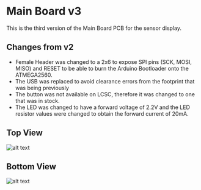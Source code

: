 # Main Board v3
This is the third version of the Main Board PCB for the sensor display.

## Changes from v2
* Female Header was changed to a 2x6 to expose SPI pins (SCK, MOSI, MISO) and RESET to be able to burn the Arduino Bootloader onto the ATMEGA2560.
* The USB was replaced to avoid clearance errors from the footprint that was being previously
* The button was not available on LCSC, therefore it was changed to one that was in stock.
* The LED was changed to have a forward voltage of 2.2V and the LED resistor values were changed to obtain the forward current of 20mA.

## Top View
![alt text][topview]

## Bottom View
![alt text][bottomview]

[topview]: https://github.com/yilverdeja/sensordisplay/blob/master/mb_versions/v3/SD_v3_topview.JPG "Main Board v3 Top View"
[bottomview]: https://github.com/yilverdeja/sensordisplay/blob/master/mb_versions/v3/SD_v3_bottomview.JPG "Main Board v3 Bottom View"
